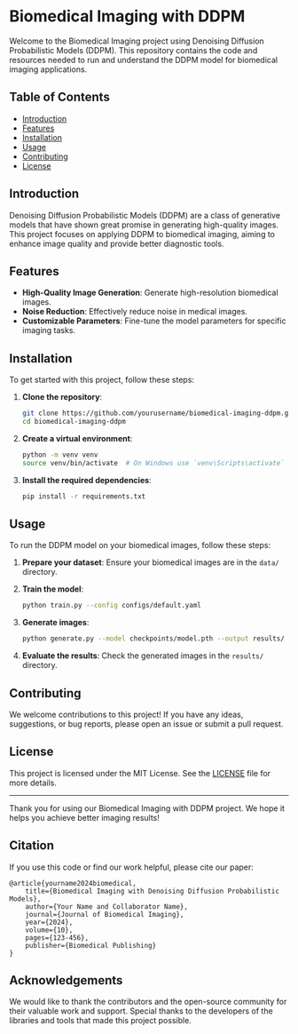 # Biomedical Imaging with DDPM

Welcome to the Biomedical Imaging project using Denoising Diffusion Probabilistic Models (DDPM). This repository contains the code and resources needed to run and understand the DDPM model for biomedical imaging applications.

## Table of Contents
- [Introduction](#introduction)
- [Features](#features)
- [Installation](#installation)
- [Usage](#usage)
- [Contributing](#contributing)
- [License](#license)

## Introduction

Denoising Diffusion Probabilistic Models (DDPM) are a class of generative models that have shown great promise in generating high-quality images. This project focuses on applying DDPM to biomedical imaging, aiming to enhance image quality and provide better diagnostic tools.

## Features

- **High-Quality Image Generation**: Generate high-resolution biomedical images.
- **Noise Reduction**: Effectively reduce noise in medical images.
- **Customizable Parameters**: Fine-tune the model parameters for specific imaging tasks.

## Installation

To get started with this project, follow these steps:

1. **Clone the repository**:
    ```bash
    git clone https://github.com/yourusername/biomedical-imaging-ddpm.git
    cd biomedical-imaging-ddpm
    ```

2. **Create a virtual environment**:
    ```bash
    python -m venv venv
    source venv/bin/activate  # On Windows use `venv\Scripts\activate`
    ```

3. **Install the required dependencies**:
    ```bash
    pip install -r requirements.txt
    ```

## Usage

To run the DDPM model on your biomedical images, follow these steps:

1. **Prepare your dataset**: Ensure your biomedical images are in the `data/` directory.

2. **Train the model**:
    ```bash
    python train.py --config configs/default.yaml
    ```

3. **Generate images**:
    ```bash
    python generate.py --model checkpoints/model.pth --output results/
    ```

4. **Evaluate the results**: Check the generated images in the `results/` directory.

## Contributing

We welcome contributions to this project! If you have any ideas, suggestions, or bug reports, please open an issue or submit a pull request.

## License

This project is licensed under the MIT License. See the [LICENSE](LICENSE) file for more details.

---

Thank you for using our Biomedical Imaging with DDPM project. We hope it helps you achieve better imaging results!
## Citation

If you use this code or find our work helpful, please cite our paper:

```
@article{yourname2024biomedical,
    title={Biomedical Imaging with Denoising Diffusion Probabilistic Models},
    author={Your Name and Collaborator Name},
    journal={Journal of Biomedical Imaging},
    year={2024},
    volume={10},
    pages={123-456},
    publisher={Biomedical Publishing}
}
```

## Acknowledgements

We would like to thank the contributors and the open-source community for their valuable work and support. Special thanks to the developers of the libraries and tools that made this project possible.